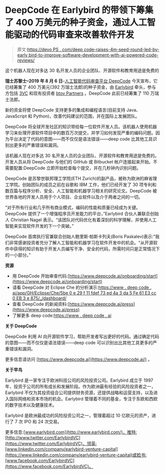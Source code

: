 # DeepCode 在 Earlybird 的带领下筹集了 400 万美元的种子资金，通过人工智能驱动的代码审查来改善软件开发

> 原文:[https://devo PS . com/deep code-raises-4m-seed-round-led-by-early bird-to-improve-software-development-with-ai-powered-code-reviews/](https://devops.com/deepcode-raises-4m-seed-round-led-by-earlybird-to-improve-software-development-with-ai-powered-code-reviews/)

这个机器人现在对多达 30 名开发人员的企业团队、开源软件和教育用途是免费的

**瑞士苏黎士–2019 年 8 月 6 日**–[人工智能代码审查平台 DeepCode](https://www.deepcode.ai/) 今天宣布，它已经筹集了 400 万美元(392 万瑞士法郎)的种子资金，由 [Earlybird](https://earlybird.com/) 牵头，参与方包括 [3VC](https://www.3vc.partners/) 和现有投资者 [btov Partners](https://btov.vc/) 。DeepCode 此前已经筹集了 110 万瑞士法郎。

新的资金将使 DeepCode 支持更多的集成和编程语言(目前支持 Java、JavaScript 和 Python)，改善代码建议的范围，并在国际上发展团队。

DeepCode 将全球开发社区的知识带给每一位软件开发人员。该机器人使用机器学习来处理开源软件项目中的数百万次提交，并学习如何发现严重的编码问题。因为平台决定了代码的意图——而不仅仅是语法错误——deep code 比其他工具识别出更多的严重错误和漏洞。

该机器人现在对多达 30 名开发人员的企业团队、开源软件和教育用途是免费的。开发人员从将 DeepCode 与他们的 GitHub 或 Bitbucket 帐户连接起来开始。不需要配置:DeepCode 立即开始检查每个提交，并在几秒钟内识别问题。

DeepCode 是苏黎世联邦理工学院(ETH Zurich)的副产品，被称为欧洲的麻省理工学院。创始团队的成员之前在谷歌和 IBM 工作，他们已经开发了 30 项专利和数百篇与程序分析、安全、人工智能和机器学习相关的研究论文。DeepCode 被世界各地的开发人员用于个人项目、企业软件以及介于两者之间的一切。

“对于所有行业和几乎所有商业模式，编码的性能和质量已经成为关键。DeepCode 提供了一个增强程序员开发能力的平台，”Earlybird 合伙人兼联合创始人 Christian Nagel 表示。“该团队对代码优化有着深刻的科学理解，并使用人工智能来实现软件开发的下一个突破。”

DeepCode 首席执行官兼联合创始人鲍里斯·帕斯卡列夫(Boris Paskalev)表示:“我们非常感谢投资者充分了解人工智能和机器学习在软件开发中的机会。“从开源软件中获得的知识有助于开发人员编写干净、安全的代码，所需时间只是正常情况下的一小部分。”

**资源**

*   用 DeepCode 开始审查代码:[https://www.deepcode.ai/onboarding/start](https://www.deepcode.ai/onboarding/start)
*   请看 DeepCode 对 Eclipse Che 的分析演示:[https://www . deep code . ai/app/GH/Eclipse/Che/5be 0 e 29 f 11 fdef 73 ed 4a 3 da 5 Fe 61 E3 cc 0 EB 3 e 875/_/dashboard/](https://www.deepcode.ai/app/gh/eclipse/che/5be0e29f11fdef73ed4a3da5fe61e3cc0eb3e875/_/dashboard/)
*   查看 DeepCode 的新闻资料:[https://www.deepcode.ai/press](https://www.deepcode.ai/press)
*   了解更多 deep code:[https://www . deep code . ai](https://www.deepcode.ai/)

**关于 DeepCode**

DeepCode 利用 AI 向开源软件学习，帮助开发者写出更好的代码。通过确定代码的意图——而不仅仅是语法错误——deep code 可以识别出比其他工具更多的严重错误和漏洞。

更多信息请访问 [https://www.deepcode.ai](https://www.deepcode.ai/) 。

**关于早鸟**

Earlybird 是一家专注于欧洲科技公司的风险投资公司。Earlybird 成立于 1997 年，投资于公司的所有成长和发展阶段。作为欧洲最有经验的风险投资者之一，Earlybird 不仅为其投资组合公司提供财务资源，还提供战略和运营支持，以及进入国际网络和资本市场的机会。Earlybird 管理着不同的基金，专注于东欧和西欧的数字技术以及健康技术。

Earlybird 是欧洲最成功的风险投资公司之一，管理着超过 10 亿欧元的资产，进行了 7 次 IPO 和 24 次交易。

更多信息:[www.earlybird.com](http://www.earlybird.com/)，推特:[http://www.twitter.com/EarlybirdVC](https://www.twitter.com/EarlybirdVC)，领英:[www.linkedin.com/company/earlybird-venture-capital](https://www.linkedin.com/company/earlybird-venture-capital)或脸书:[www.facebook.com/EarlybirdVC](https://www.facebook.com/EarlybirdVC)。